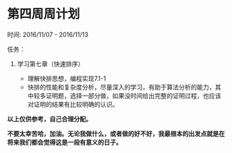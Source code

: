 # 第四周周计划

时间: 2016/11/07 - 2016/11/13

任务：

1. 学习第七章（快速排序）

	* 理解快排思想，编程实现7.1-1
	* 快排的性能和复杂度分析，尽量深入的学习，有助于算法分析的能力，其中较多证明题，选择一部分做，如果没时间给出完整的证明过程，也应该对证明的结果有比较明确的认识。


**以上仅供参考，自己合理分配。**

**不要太幸苦哈，加油。无论我做什么，或者做的好不好，我最根本的出发点就是在将来我们都会觉得这是一段有意义的日子。**
